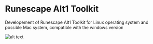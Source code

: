 # Runescape Alt1 Toolkit
Developement of Runescape Alt1 Toolkit for Linux operating system and possible Mac system, compatible with the windows version

![alt text](https://cdn.discordapp.com/attachments/189730595092299776/478051332801167370/unknown.png)
